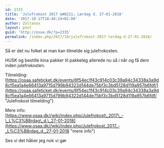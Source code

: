 ```yaml
---
id: 2335
title: 'Julefrokost 2017 &#8211; Lørdag d. 27-01-2018'
date: '2017-10-17T18:48:24+02:00'
author: Zoltanox
layout: post
guid: 'http://osaa.dk/?p=2335'
permalink: /index.php/2017/10/julefrokost-2017-lordag-d-27-01-2018/
---
```


Så er det nu folket at man kan tilmelde sig julefrokosten.

HUSK og bestille kina pakker til pakkeleg allerede nu så i når og få dem inden julefrokosten.

Tilmelding:  
[https://osaa.safeticket.dk/events/6f54ec1f43c914c03c39a94c34338a3a9d8cf5ea1a4e66413a9715d799b94322d144de75bf3c3bd5128d119a957b6fdf/](https://osaa.safeticket.dk/events/6f54ec1f43c914c03c39a94c34338a3a9d8cf5ea1a4e66413a9715d799b94322d144de75bf3c3bd5128d119a957b6fdf/ "Julefrokost tilmelding")

Mere info:  
[https://www.osaa.dk//wiki/index.php/Julefrokost\_2017\_-\_L%C3%B8rdag\_d.\_27-01-2018](https://www.osaa.dk//wiki/index.php/Julefrokost_2017_-_L%C3%B8rdag_d._27-01-2018 "mere info")

Ses vi det håber jeg nok vi gør